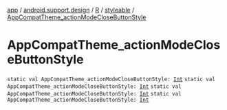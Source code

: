 [app](../../../index.md) / [android.support.design](../../index.md) / [R](../index.md) / [styleable](index.md) / [AppCompatTheme_actionModeCloseButtonStyle](.)

# AppCompatTheme_actionModeCloseButtonStyle

`static val AppCompatTheme_actionModeCloseButtonStyle: `[`Int`](https://kotlinlang.org/api/latest/jvm/stdlib/kotlin/-int/index.html)
`static val AppCompatTheme_actionModeCloseButtonStyle: `[`Int`](https://kotlinlang.org/api/latest/jvm/stdlib/kotlin/-int/index.html)
`static val AppCompatTheme_actionModeCloseButtonStyle: `[`Int`](https://kotlinlang.org/api/latest/jvm/stdlib/kotlin/-int/index.html)
`static val AppCompatTheme_actionModeCloseButtonStyle: `[`Int`](https://kotlinlang.org/api/latest/jvm/stdlib/kotlin/-int/index.html)